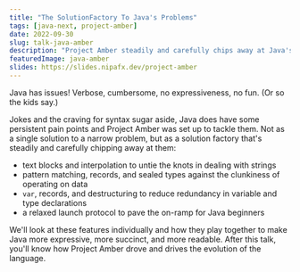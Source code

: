 ```yaml
---
title: "The SolutionFactory To Java's Problems"
tags: [java-next, project-amber]
date: 2022-09-30
slug: talk-java-amber
description: "Project Amber steadily and carefully chips away at Java's persistent pain points. This talk discusses released, previewing, and upcoming features achieve that and make Java more expressive, more succinct, and more readable."
featuredImage: java-amber
slides: https://slides.nipafx.dev/project-amber
---
```


Java has issues!
Verbose, cumbersome, no expressiveness, no fun.
(Or so the kids say.)

Jokes and the craving for syntax sugar aside, Java does have some persistent pain points and Project Amber was set up to tackle them.
Not as a single solution to a narrow problem, but as a solution factory that's steadily and carefully chipping away at them:

* text blocks and interpolation to untie the knots in dealing with strings
* pattern matching, records, and sealed types against the clunkiness of operating on data
* `var`, records, and destructuring to reduce redundancy in variable and type declarations
* a relaxed launch protocol to pave the on-ramp for Java beginners

We'll look at these features individually and how they play together to make Java more expressive, more succinct, and more readable.
After this talk, you'll know how Project Amber drove and drives the evolution of the language.

<!--
# Die SolutionFactory für Javas Probleme

Java hat Probleme! Langatmig, umständlich, keine Ausdrucksstärke und kein Spaß. (Zumindest sagt das die Jugend von heute.)

Spaß beiseite (und den Wunsch nach Syntax Sugar ebenfalls), Java hat in der Tat einige beständige Schwächen und Project Amber wurde ins Leben gerufen, um sie anzugehen. Nicht als einzelne Lösung für ein klar umrissenes Problem sondern als SolutionFactory, als Fabrik, die stetig und sorgfältig Lösungen produziert:

* Textblöcke und Interpolation, um Strings mächtiger zu machen
* Pattern Patching, Records und Sealed Types, um gegen die Klobigkeit im Umgang mit Daten vorzugehen
* `var`, Records und Destrulturierung, um die Redundanz in Variablen- und Typdeklarationen zuu reduzieren
* ein vereinfachtes Startprotokoll, um Anfängern einen leichteren Einstieg in Java zu ermöglichen

Wir schauen uns diese Features einzeln und im Zusammenspiel an und erkunden wie sie Java ausdrucksstärker, prägnanter und lesbarer machen. Nach diesem Talk weißt du wie Project Amber die Evolution der Sprache vorantreibt.
-->
